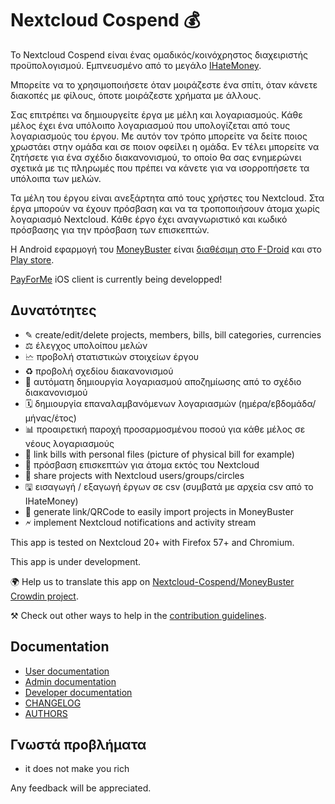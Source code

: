 # Nextcloud Cospend 💰

Το Nextcloud Cospend είναι ένας ομαδικός/κοινόχρηστος διαχειριστής προϋπολογισμού. Εμπνευσμένο από το μεγάλο [IHateMoney](https://github.com/spiral-project/ihatemoney/).

Μπορείτε να το χρησιμοποιήσετε όταν μοιράζεστε ένα σπίτι, όταν κάνετε διακοπές με φίλους, όποτε μοιράζεστε χρήματα με άλλους.

Σας επιτρέπει να δημιουργείτε έργα με μέλη και λογαριασμούς. Κάθε μέλος έχει ένα υπόλοιπο λογαριασμού που υπολογίζεται από τους λογαριασμούς του έργου. Με αυτόν τον τρόπο μπορείτε να δείτε ποιος χρωστάει στην ομάδα και σε ποιον οφείλει η ομάδα. Εν τέλει μπορείτε να ζητήσετε για ένα σχέδιο διακανονισμού, το οποίο θα σας ενημερώνει σχετικά με τις πληρωμές που πρέπει να κάνετε για να ισορροπήσετε τα υπόλοιπα των μελών.

Τα μέλη του έργου είναι ανεξάρτητα από τους χρήστες του Nextcloud. Στα έργα μπορούν να έχουν πρόσβαση και να τα τροποποιήσουν άτομα χωρίς λογαριασμό Nextcloud. Κάθε έργο έχει αναγνωριστικό και κωδικό πρόσβασης για την πρόσβαση των επισκεπτών.

Η Android εφαρμογή του [MoneyBuster](https://gitlab.com/eneiluj/moneybuster) είναι [διαθέσιμη στο F-Droid](https://f-droid.org/packages/net.eneiluj.moneybuster/) και στο [Play store](https://play.google.com/store/apps/details?id=net.eneiluj.moneybuster).

[PayForMe](https://github.com/mayflower/PayForMe) iOS client is currently being developped!

## Δυνατότητες

* ✎ create/edit/delete projects, members, bills, bill categories, currencies
* ⚖ έλεγχος υπολοίπου μελών
* 🗠 προβολή στατιστικών στοιχείων έργου
* ♻ προβολή σχεδίου διακανονισμού
* 🎇 αυτόματη δημιουργία λογαριασμού αποζημίωσης από το σχέδιο διακανονισμού
* 🗓 δημιουργία επαναλαμβανόμενων λογαριασμών (ημέρα/εβδομάδα/μήνας/έτος)
* 📊 προαιρετική παροχή προσαρμοσμένου ποσού για κάθε μέλος σε νέους λογαριασμούς
* 🔗 link bills with personal files (picture of physical bill for example)
* 👩 πρόσβαση επισκεπτών για άτομα εκτός του Nextcloud
* 👫 share projects with Nextcloud users/groups/circles
* 🖫 εισαγωγή / εξαγωγή έργων σε csv (συμβατά με αρχεία csv από το IHateMoney)
* 🔗 generate link/QRCode to easily import projects in MoneyBuster
* 🗲 implement Nextcloud notifications and activity stream

This app is tested on Nextcloud 20+ with Firefox 57+ and Chromium.

This app is under development.

🌍 Help us to translate this app on [Nextcloud-Cospend/MoneyBuster Crowdin project](https://crowdin.com/project/moneybuster).

⚒ Check out other ways to help in the [contribution guidelines](https://gitlab.com/eneiluj/cospend-nc/blob/master/CONTRIBUTING.md).

## Documentation

* [User documentation](https://github.com/eneiluj/cospend-nc/blob/master/docs/user.md)
* [Admin documentation](https://github.com/eneiluj/cospend-nc/blob/master/docs/admin.md)
* [Developer documentation](https://github.com/eneiluj/cospend-nc/blob/master/docs/dev.md)
* [CHANGELOG](https://github.com/eneiluj/cospend-nc/blob/master/CHANGELOG.md#change-log)
* [AUTHORS](https://github.com/eneiluj/cospend-nc/blob/master/AUTHORS.md#authors)

## Γνωστά προβλήματα

* it does not make you rich

Any feedback will be appreciated.